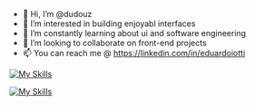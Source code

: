 - 👋 Hi, I’m @dudouz
- 👀 I’m interested in building enjoyabl interfaces
- 🌱 I’m constantly learning about ui and software engineering
- 💞️ I’m looking to collaborate on front-end projects
- 📫 You can reach me  @ https://linkedin.com/in/eduardoiotti

<!---
dudouz/dudouz is a ✨ special ✨ repository because its `README.md` (this file) appears on your GitHub profile.
You can click the Preview link to take a look at your changes.
--->
[![My Skills](https://skillicons.dev/icons?i=html,css,js,ts,react,vue,angular,svelte,sass,emotion,tailwind,docker,jenkins,vite,vscode)](https://skillicons.dev)

[![My Skills](https://skillicons.dev/icons?i=js,html,css,wasm)](https://skillicons.dev)
